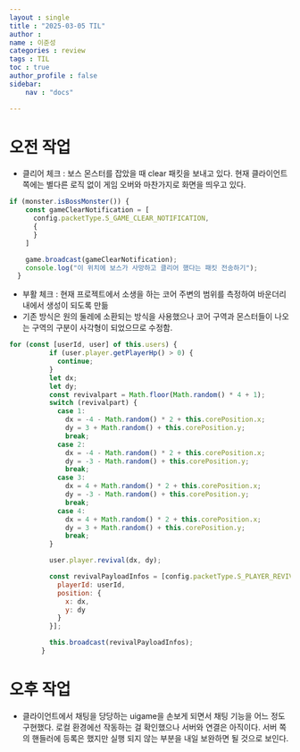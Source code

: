```yaml
---
layout : single
title : "2025-03-05 TIL"
author : 
name : 이준성
categories : review
tags : TIL
toc : true
author_profile : false
sidebar:
    nav : "docs"

---
```


# 오전 작업

- 클리어 체크 : 보스 몬스터를 잡았을 때 clear 패킷을 보내고 있다. 현재 클라이언트 쪽에는 별다른 로직 없이 게임 오버와 마찬가지로 화면을 띄우고 있다.

```js
if (monster.isBossMonster()) {
    const gameClearNotification = [
      config.packetType.S_GAME_CLEAR_NOTIFICATION,
      {
      }
    ]

    game.broadcast(gameClearNotification);
    console.log("이 위치에 보스가 사망하고 클리어 했다는 패킷 전송하기");
  }
```

- 부활 체크 : 현재 프로젝트에서 소생을 하는 코어 주변의 범위를 측정하여 바운더리 내에서 생성이 되도록 만듦<br>
- 기존 방식은 원의 둘레에 소환되는 방식을 사용했으나 코어 구역과 몬스터들이 나오는 구역의 구분이 사각형이 되었으므로 수정함. 

```js
for (const [userId, user] of this.users) {
          if (user.player.getPlayerHp() > 0) {
            continue;
          }
          let dx;
          let dy;
          const revivalpart = Math.floor(Math.random() * 4 + 1);
          switch (revivalpart) {
            case 1:
              dx = -4 - Math.random() * 2 + this.corePosition.x;
              dy = 3 + Math.random() + this.corePosition.y;
              break;
            case 2:
              dx = -4 - Math.random() * 2 + this.corePosition.x;
              dy = -3 - Math.random() + this.corePosition.y;
              break;
            case 3:
              dx = 4 + Math.random() * 2 + this.corePosition.x;
              dy = -3 - Math.random() + this.corePosition.y;
              break;
            case 4:
              dx = 4 + Math.random() * 2 + this.corePosition.x;
              dy = 3 + Math.random() + this.corePosition.y;
              break;
          }

          user.player.revival(dx, dy);

          const revivalPayloadInfos = [config.packetType.S_PLAYER_REVIVAL_NOTIFICATION, {
            playerId: userId,
            position: {
              x: dx,
              y: dy
            }
          }];

          this.broadcast(revivalPayloadInfos);
        }
```

# 오후 작업

- 클라이언트에서 채팅을 당당하는 uigame을 손보게 되면서 채팅 기능을 어느 정도 구현했다. 로컬 환경에선 작동하는 걸 확인했으나 서버와 연결은 아직이다. 서버 쪽의 핸들러에 등록은 했지만 실행 되지 않는 부분을 내일 보완하면 될 것으로 보인다.
